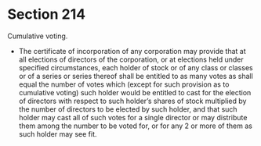 # Section 214

Cumulative voting.

- The certificate of incorporation of any corporation may provide that at all elections of directors of the corporation, or at elections held under specified circumstances, each holder of stock or of any class or classes or of a series or series thereof shall be entitled to as many votes as shall equal the number of votes which (except for such provision as to cumulative voting) such holder would be entitled to cast for the election of directors with respect to such holder’s shares of stock multiplied by the number of directors to be elected by such holder, and that such holder may cast all of such votes for a single director or may distribute them among the number to be voted for, or for any 2 or more of them as such holder may see fit.